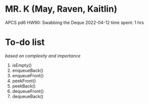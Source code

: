 # MR. K (May, Raven, Kaitlin)
APCS pd6
HW90: Swabbing the Deque
2022-04-12
time spent: 1 hrs

# To-do list
*based on complexity and importance*
1) isEmpty()
2) enqueueBack()
3) enqueueFront()
4) peekFront()
5) peekBack()
6) dequeueFront()
7) dequeueBack()

